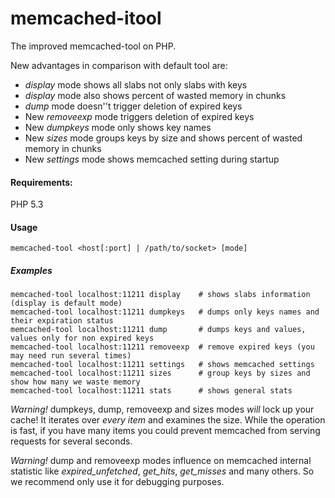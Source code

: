 memcached-itool
===============

The improved memcached-tool on PHP.

New advantages in comparison with default tool are:
* *display* mode shows all slabs not only slabs with keys
* *display* mode also shows percent of wasted memory in chunks
* *dump* mode doesn''t trigger deletion of expired keys
* New *removeexp* mode triggers deletion of expired keys
* New *dumpkeys* mode only shows key names
* New *sizes* mode groups keys by size and shows percent of wasted memory in chunks
* New *settings* mode shows memcached setting during startup


#### Requirements:
PHP 5.3

#### Usage
    memcached-tool <host[:port] | /path/to/socket> [mode]

##### Examples
    memcached-tool localhost:11211 display    # shows slabs information (display is default mode)
    memcached-tool localhost:11211 dumpkeys   # dumps only keys names and their expiration status
    memcached-tool localhost:11211 dump       # dumps keys and values, values only for non expired keys
    memcached-tool localhost:11211 removeexp  # remove expired keys (you may need run several times)
    memcached-tool localhost:11211 settings   # shows memcached settings
    memcached-tool localhost:11211 sizes      # group keys by sizes and show how many we waste memory
    memcached-tool localhost:11211 stats      # shows general stats

*Warning!* dumpkeys, dump, removeexp and sizes modes *will* lock up your cache! It iterates over *every item* and examines the size. 
While the operation is fast, if you have many items you could prevent memcached from serving requests for several seconds.

*Warning!* dump and removeexp modes influence on memcached internal statistic like *expired_unfetched*, *get_hits*, *get_misses* and many others.
So we recommend only use it for debugging purposes.